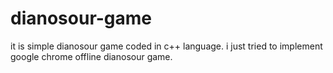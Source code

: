 # dianosour-game
it is simple dianosour game coded in c++ language. 
i just tried to implement google chrome offline dianosour game.














